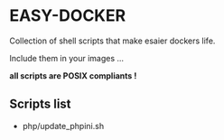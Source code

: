 # EASY-DOCKER

Collection of shell scripts that make esaier dockers life.

Include them in your images ...

**all scripts are POSIX compliants !**

## Scripts list

- php/update_phpini.sh

